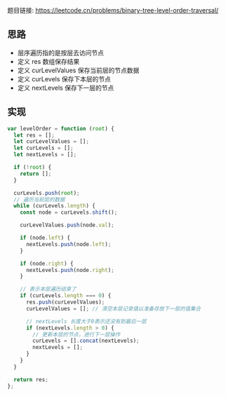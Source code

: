 题目链接: https://leetcode.cn/problems/binary-tree-level-order-traversal/

## 思路

- 层序遍历指的是按层去访问节点
- 定义 res 数组保存结果
- 定义 curLevelValues 保存当前层的节点数据
- 定义 curLevels 保存下本层的节点
- 定义 nextLevels 保存下一层的节点

## 实现

```javascript
var levelOrder = function (root) {
  let res = [];
  let curLevelValues = [];
  let curLevels = [];
  let nextLevels = [];

  if (!root) {
    return [];
  }

  curLevels.push(root);
  // 遍历当前层的数据
  while (curLevels.length) {
    const node = curLevels.shift();

    curLevelValues.push(node.val);

    if (node.left) {
      nextLevels.push(node.left);
    }

    if (node.right) {
      nextLevels.push(node.right);
    }

    // 表示本层遍历结束了
    if (curLevels.length === 0) {
      res.push(curLevelValues);
      curLevelValues = []; // 清空本层记录值以准备存放下一层的值集合

      // nextLevels 长度大于0表示还没有到最后一层
      if (nextLevels.length > 0) {
        // 更新本层的节点，进行下一层操作
        curLevels = [].concat(nextLevels);
        nextLevels = [];
      }
    }
  }

  return res;
};
```
